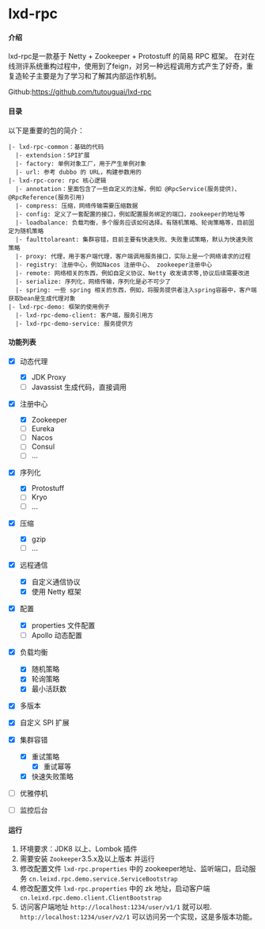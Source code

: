 # lxd-rpc

#### 介绍
lxd-rpc是一款基于 Netty + Zookeeper + Protostuff 的简易 RPC 框架。
在对在线测评系统重构过程中，使用到了feign，对另一种远程调用方式产生了好奇，重复造轮子主要是为了学习和了解其内部运作机制。

Github:https://github.com/tutouguai/lxd-rpc

#### 目录
以下是重要的包的简介：
```
|- lxd-rpc-common：基础的代码
  |- extendsion：SPI扩展
  |- factory: 单例对象工厂，用于产生单例对象
  |- url: 参考 dubbo 的 URL，构建参数用的
|- lxd-rpc-core: rpc 核心逻辑
  |- annotation：里面包含了一些自定义的注解，例如 @RpcService(服务提供)、@RpcReference(服务引用)
  |- compress: 压缩，网络传输需要压缩数据
  |- config: 定义了一套配置的接口，例如配置服务绑定的端口，zookeeper的地址等
  |- loadbalance: 负载均衡，多个服务应该如何选择。有随机策略、轮询策略等，目前固定为随机策略
  |- faulttolareant: 集群容错，目前主要有快速失败、失败重试策略，默认为快速失败策略
  |- proxy: 代理，用于客户端代理，客户端调用服务接口，实际上是一个网络请求的过程
  |- registry: 注册中心，例如Nacos 注册中心、 zookeeper注册中心
  |- remote: 网络相关的东西，例如自定义协议、Netty 收发请求等,协议后续需要改进
  |- serialize: 序列化，网络传输，序列化是必不可少了
  |- spring: 一些 spring 相关的东西，例如，将服务提供者注入spring容器中，客户端获取bean是生成代理对象
|- lxd-rpc-demo: 框架的使用例子
  |- lxd-rpc-demo-client: 客户端，服务引用方
  |- lxd-rpc-demo-service: 服务提供方
```

#### 功能列表
- [x] 动态代理
    - [x] JDK Proxy
    - [ ] Javassist 生成代码，直接调用
    
- [x] 注册中心
    - [x] Zookeeper
    - [ ] Eureka
    - [ ] Nacos
    - [ ] Consul
    - [ ] ...
    
- [x] 序列化
    - [x] Protostuff
    - [ ] Kryo
    - [ ] ...
    
- [x] 压缩
    - [x] gzip
    - [ ] ...
    
- [x] 远程通信
    - [x] 自定义通信协议
    - [x] 使用 Netty 框架
    
- [x] 配置
    - [x] properties 文件配置
    - [ ] Apollo 动态配置

- [x] 负载均衡
    - [x] 随机策略
    - [x] 轮询策略
    - [x] 最小活跃数
    
- [x] 多版本

- [x] 自定义 SPI 扩展

- [x] 集群容错
    - [x] 重试策略
      - [x] 重试幂等
    - [x] 快速失败策略

- [ ] 优雅停机

- [ ] 监控后台

    

    

#### 运行
1. 环境要求：JDK8 以上、Lombok 插件
2. 需要安装 `Zookeeper`3.5.x及以上版本 并运行
3. 修改配置文件 `lxd-rpc.properties` 中的 zookeeper地址、监听端口，启动服务 `cn.leixd.rpc.demo.service.ServiceBootstrap`
4. 修改配置文件 `lxd-rpc.properties` 中的 zk 地址，启动客户端 `cn.leixd.rpc.demo.client.ClientBootstrap`
5. 访问客户端地址 `http://localhost:1234/user/v1/1` 就可以啦. `http://localhost:1234/user/v2/1` 可以访问另一个实现，这是多版本功能。
